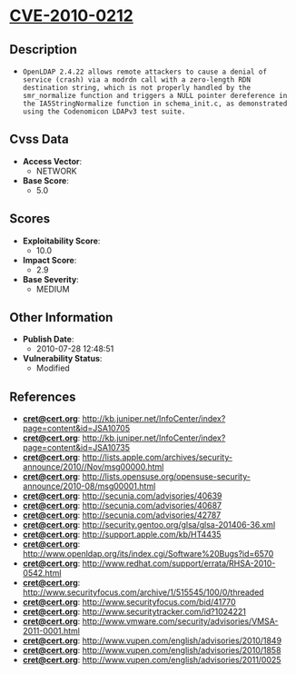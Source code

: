 
# [CVE-2010-0212](http://kb.juniper.net/InfoCenter/index?page=content&id=JSA10705)

## Description

- `OpenLDAP 2.4.22 allows remote attackers to cause a denial of service (crash) via a modrdn call with a zero-length RDN destination string, which is not properly handled by the smr_normalize function and triggers a NULL pointer dereference in the IA5StringNormalize function in schema_init.c, as demonstrated using the Codenomicon LDAPv3 test suite.`

## Cvss Data

- **Access Vector**:
  - NETWORK
- **Base Score**:
  - 5.0

## Scores

- **Exploitability Score**:
  - 10.0
- **Impact Score**:
  - 2.9
- **Base Severity**:
  - MEDIUM

## Other Information

- **Publish Date**:
  - 2010-07-28 12:48:51
- **Vulnerability Status**:
  - Modified

## References

- **cret@cert.org**: http://kb.juniper.net/InfoCenter/index?page=content&id=JSA10705
- **cret@cert.org**: http://kb.juniper.net/InfoCenter/index?page=content&id=JSA10735
- **cret@cert.org**: http://lists.apple.com/archives/security-announce/2010//Nov/msg00000.html
- **cret@cert.org**: http://lists.opensuse.org/opensuse-security-announce/2010-08/msg00001.html
- **cret@cert.org**: http://secunia.com/advisories/40639
- **cret@cert.org**: http://secunia.com/advisories/40687
- **cret@cert.org**: http://secunia.com/advisories/42787
- **cret@cert.org**: http://security.gentoo.org/glsa/glsa-201406-36.xml
- **cret@cert.org**: http://support.apple.com/kb/HT4435
- **cret@cert.org**: http://www.openldap.org/its/index.cgi/Software%20Bugs?id=6570
- **cret@cert.org**: http://www.redhat.com/support/errata/RHSA-2010-0542.html
- **cret@cert.org**: http://www.securityfocus.com/archive/1/515545/100/0/threaded
- **cret@cert.org**: http://www.securityfocus.com/bid/41770
- **cret@cert.org**: http://www.securitytracker.com/id?1024221
- **cret@cert.org**: http://www.vmware.com/security/advisories/VMSA-2011-0001.html
- **cret@cert.org**: http://www.vupen.com/english/advisories/2010/1849
- **cret@cert.org**: http://www.vupen.com/english/advisories/2010/1858
- **cret@cert.org**: http://www.vupen.com/english/advisories/2011/0025
